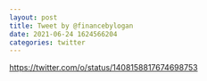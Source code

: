 ```yaml
--- 
layout: post 
title: Tweet by @financebylogan 
date: 2021-06-24 1624566204 
categories: twitter 
--- 
```

https://twitter.com/o/status/1408158817674698753